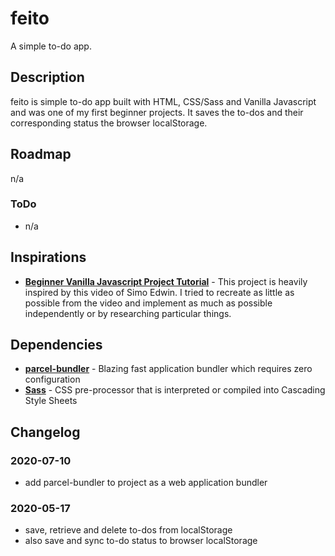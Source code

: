 # feito

A simple to-do app.

## Description

feito is simple to-do app built with HTML, CSS/Sass and Vanilla Javascript and was one of my first beginner projects. It saves the to-dos and their corresponding status the browser localStorage.

## Roadmap

n/a

### ToDo

-   n/a

## Inspirations

-   **[Beginner Vanilla Javascript Project Tutorial](https://www.youtube.com/watch?v=Ttf3CEsEwMQ)** - This project is heavily inspired by this video of Simo Edwin. I tried to recreate as little as possible from the video and implement as much as possible independently or by researching particular things.

## Dependencies

-   **[parcel-bundler](https://parceljs.org)** - Blazing fast application bundler which requires zero configuration
-   **[Sass](https://sass-lang.com/)** - CSS pre-processor that is interpreted or compiled into Cascading Style Sheets

## Changelog

### 2020-07-10

-   add parcel-bundler to project as a web application bundler

### 2020-05-17

-   save, retrieve and delete to-dos from localStorage
-   also save and sync to-do status to browser localStorage
